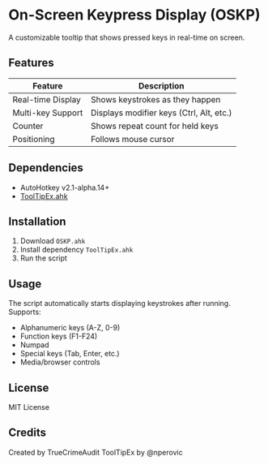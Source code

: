 # On-Screen Keypress Display (OSKP)

A customizable tooltip that shows pressed keys in real-time on screen.

## Features

| Feature | Description |
|---------|-------------|
| Real-time Display | Shows keystrokes as they happen |
| Multi-key Support | Displays modifier keys (Ctrl, Alt, etc.) |
| Counter | Shows repeat count for held keys |
| Positioning | Follows mouse cursor |

## Dependencies

- AutoHotkey v2.1-alpha.14+
- [ToolTipEx.ahk](https://github.com/nperovic/ToolTipEx)

## Installation

1. Download `OSKP.ahk` 
2. Install dependency `ToolTipEx.ahk`
3. Run the script

## Usage

The script automatically starts displaying keystrokes after running. Supports:

- Alphanumeric keys (A-Z, 0-9)
- Function keys (F1-F24) 
- Numpad
- Special keys (Tab, Enter, etc.)
- Media/browser controls

## License

MIT License

## Credits

Created by TrueCrimeAudit
ToolTipEx by @nperovic
